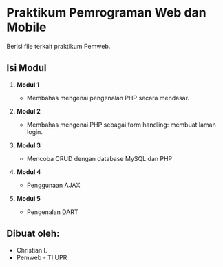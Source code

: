 # Praktikum Pemrograman Web dan Mobile
Berisi file terkait praktikum Pemweb.

## Isi Modul

1. **Modul 1**
   - Membahas mengenai pengenalan PHP secara mendasar.
   
2. **Modul 2**
   - Membahas mengenai PHP sebagai form handling: membuat laman login.
   
3. **Modul 3**
   - Mencoba CRUD dengan database MySQL dan PHP
4. **Modul 4**
   - Penggunaan AJAX
5. **Modul 5**
   - Pengenalan DART

## Dibuat oleh:
- Christian I.
- Pemweb - TI UPR

